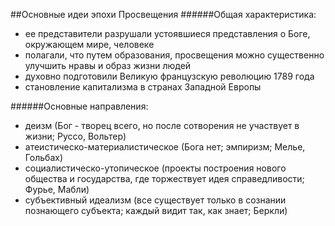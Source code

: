 ##Основные идеи эпохи Просвещения
######Общая характеристика:
- ее представители разрушали устоявшиеся представления о Боге, окружающем мире, человеке
- полагали, что путем образования, просвещения можно существенно улучшить нравы и образ жизни людей
- духовно подготовили Великую французскую революцию 1789 года
- становление капитализма в странах Западной Европы

######Основные направления:
- деизм (Бог - творец всего, но после сотворения не участвует в жизни; Руссо, Вольтер)
- атеистическо-материалистическое (Бога нет; эмпиризм; Мелье, Гольбах)
- социалистическо-утопическое (проекты построения нового общества и государства, где торжествует идея справедливости; Фурье, Мабли)
- субъективный идеализм (все существует только в сознании познающего субъекта; каждый видит так, как знает; Беркли)